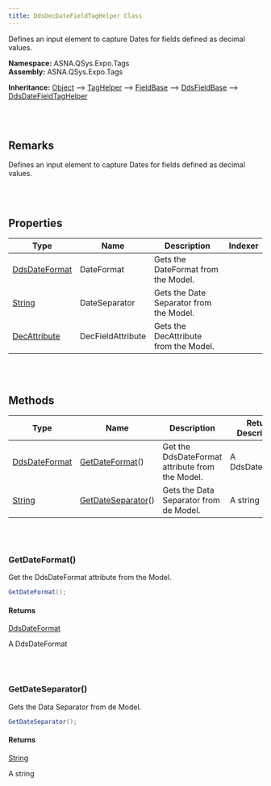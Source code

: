 ```yaml
---
title: DdsDecDateFieldTagHelper Class
---
```


Defines an input element to capture Dates for fields defined as decimal values.

**Namespace:** ASNA.QSys.Expo.Tags <br/>
**Assembly:** ASNA.QSys.Expo.Tags

**Inheritance:** [Object](https://docs.microsoft.com/en-us/dotnet/api/system.object) --> [TagHelper](https://docs.microsoft.com/en-us/dotnet/api/microsoft.aspnetcore.razor.taghelpers.taghelper) --> [FieldBase](/reference/asna-qsys-expo/expo-tags/field-base.html) --> [DdsFieldBase](/reference/asna-qsys-expo/expo-tags/dds-field-base.html) --> [DdsDateFieldTagHelper](/reference/asna-qsys-expo/expo-tags/dds-date-field-tag-helper.html)

<br>
<br>

## Remarks

Defines an input element to capture Dates for fields defined as decimal values.

[//]: # ($$TODO: Complete the Remarks section.)

<br>
<br>

## Properties

| Type | Name | Description | Indexer
| --- | --- | --- | --- 
| [DdsDateFormat]($$TODO-DdsDateFormat.html) | DateFormat | Gets the DateFormat from the Model. | 
| [String](https://docs.microsoft.com/en-us/dotnet/api/system.string) | DateSeparator | Gets the Date Separator from the Model. | 
| [DecAttribute](/reference/asna-qsys-expo/expo-model/dec-attribute.html) | DecFieldAttribute | Gets the DecAttribute from the Model. | 

<br>
<br>

## Methods

| Type | Name | Description | Return Description 
| --- | --- | --- | --- 
| [DdsDateFormat]($$TODO-DdsDateFormat.html) | [GetDateFormat](#getdateformat)() | Get the DdsDateFormat attribute from the Model. | A DdsDateFormat
| [String](https://docs.microsoft.com/en-us/dotnet/api/system.string) | [GetDateSeparator](#getdateseparator)() | Gets the Data Separator from de Model. | A string

<br>
<br>

### GetDateFormat()

Get the DdsDateFormat attribute from the Model.

```cs
GetDateFormat();
```

#### Returns

[DdsDateFormat]($$TODO-DdsDateFormat.html)

A DdsDateFormat


<br>
<br>

### GetDateSeparator()

Gets the Data Separator from de Model.

```cs
GetDateSeparator();
```

#### Returns

[String](https://docs.microsoft.com/en-us/dotnet/api/system.string)

A string


<br>
<br>

